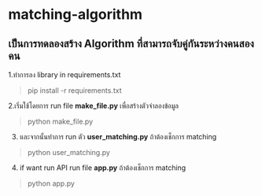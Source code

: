 # matching-algorithm
## เป็นการทดลองสร้าง Algorithm ที่สามารถจับคู่กันระหว่างคนสองคน
1.ทำการลง library in requirements.txt
 > pip install -r requirements.txt

2.เริ่มใช้โดยการ run file **make_file.py** เพื่อสร้างตัวจำลองข้อมูล
  > python make_file.py
3. และจากนั้นทำการ run ตัว **user_matching.py** ถ้าต้องเช็กการ matching
  > python user_matching.py
4. if want run API run file **app.py** ถ้าต้องเช็กการ matching
  > python app.py
